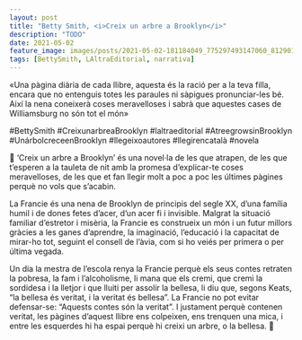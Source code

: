```yaml
---
layout: post
title: "Betty Smith, <i>Creix un arbre a Brooklyn</i>"
description: "TODO"
date: 2021-05-02
feature_image: images/posts/2021-05-02-181184049_775297493147060_8129013575690907118_n_17901108403849947.jpg
tags: [BettySmith, LAltraEditorial, narrativa]
---
```


«Una pàgina diària de cada llibre, aquesta és la ració per a la teva filla, encara que no entenguis totes les paraules ni sàpigues pronunciar-les bé. Així la nena coneixerà coses meravelloses i sabrà que aquestes cases de Williamsburg no són tot el món»
<!--more-->

#BettySmith #CreixunarbreaBrooklyn #laltraeditorial #AtreegrowsinBrooklyn #UnárbolcreceenBrooklyn #llegeixoautores #llegirencatalà #novela

🌳 ‘Creix un arbre a Brooklyn’ és una novel·la de les que atrapen, de les que t’esperen a la tauleta de nit amb la promesa d’explicar-te coses meravelloses, de les que et fan llegir molt a poc a poc les últimes pàgines perquè no vols que s’acabin. 

La Francie és una nena de Brooklyn de principis del segle XX, d’una família humil i de dones fetes d’acer, d’un acer fi i invisible. Malgrat la situació familiar d’estretor i misèria, la Francie es construeix un món i un futur millors gràcies a les ganes d’aprendre, la imaginació, l’educació i la capacitat de mirar-ho tot, seguint el consell de l’àvia, com si ho veiés per primera o per última vegada. 

Un dia la mestra de l’escola renya la Francie perquè els seus contes retraten la pobresa, la fam i l’alcoholisme, li mana que els cremi, que cremi la sordidesa i la lletjor i que lluiti per assolir la bellesa, li diu que, segons Keats, “la bellesa és veritat, i la veritat és bellesa”. La Francie no pot evitar defensar-se: “Aquests contes són la veritat”. I justament perquè contenen veritat, les pàgines d’aquest llibre ens colpeixen, ens trenquen una mica, i entre les esquerdes hi ha espai perquè hi creixi un arbre, o la bellesa. 🌳
